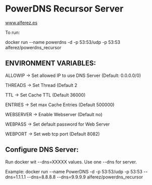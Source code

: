 
PowerDNS Recursor Server
========================
<a href="https://www.alferez.es"> www.alferez.es </a>     


To run:

docker run --name powerdns -d -p 53:53/udp -p 53:53 alferez/powerdns_recursor

ENVIRONMENT VARIABLES:
----------------------

ALLOWIP -> Set allowed IP to use DNS Server (Default: 0.0.0.0/0)

THREADS -> Set Thread (Default 2

TTL -> Set Cache TTL (Default 36000)

ENTRIES -> Set max Cache Entries (Default 500000)

WEBSERVER -> Enable Webserver (Default no)

WEBPASS -> Set default password for Web Server

WEBPORT -> Set web tcp port (Default 8082)

Configure DNS Server:
---------------------

Run docker wit --dns=XXXXX values. Use one --dns for server.

Example: docker run --name PowerDNS -d -p 53:53/udp -p 53:53 --dns=1.1.1.1 --dns=8.8.8.8 --dns=9.9.9.9 alferez/powerdns_recursor



